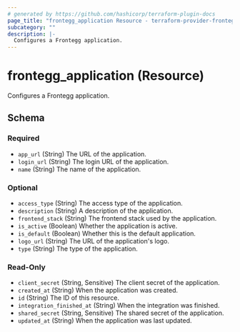 ```yaml
---
# generated by https://github.com/hashicorp/terraform-plugin-docs
page_title: "frontegg_application Resource - terraform-provider-frontegg"
subcategory: ""
description: |-
  Configures a Frontegg application.
---
```


# frontegg_application (Resource)

Configures a Frontegg application.



<!-- schema generated by tfplugindocs -->
## Schema

### Required

- `app_url` (String) The URL of the application.
- `login_url` (String) The login URL of the application.
- `name` (String) The name of the application.

### Optional

- `access_type` (String) The access type of the application.
- `description` (String) A description of the application.
- `frontend_stack` (String) The frontend stack used by the application.
- `is_active` (Boolean) Whether the application is active.
- `is_default` (Boolean) Whether this is the default application.
- `logo_url` (String) The URL of the application's logo.
- `type` (String) The type of the application.

### Read-Only

- `client_secret` (String, Sensitive) The client secret of the application.
- `created_at` (String) When the application was created.
- `id` (String) The ID of this resource.
- `integration_finished_at` (String) When the integration was finished.
- `shared_secret` (String, Sensitive) The shared secret of the application.
- `updated_at` (String) When the application was last updated.
